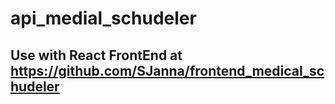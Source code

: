 # api_medial_schudeler

## Use with React FrontEnd at https://github.com/SJanna/frontend_medical_schudeler
